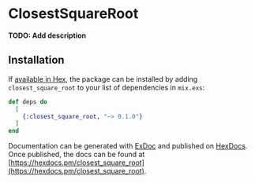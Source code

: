 # ClosestSquareRoot

**TODO: Add description**

## Installation

If [available in Hex](https://hex.pm/docs/publish), the package can be installed
by adding `closest_square_root` to your list of dependencies in `mix.exs`:

```elixir
def deps do
  [
    {:closest_square_root, "~> 0.1.0"}
  ]
end
```

Documentation can be generated with [ExDoc](https://github.com/elixir-lang/ex_doc)
and published on [HexDocs](https://hexdocs.pm). Once published, the docs can
be found at [https://hexdocs.pm/closest_square_root](https://hexdocs.pm/closest_square_root).

